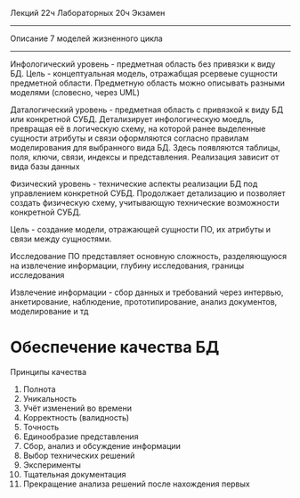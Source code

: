 Лекций 22ч
Лабораторных 20ч
Экзамен
___
Описание 7 моделей жизненного цикла
___
Инфологический уровень - предметная область без привязки к виду БД. Цель - концептуальная модель, отражабщая рсервеые сущности предметной области. Предметную область можно описывать разными моделями (словесно, через UML)

Даталогический уровень - предметная область с привязкой к виду БД или конкретной СУБД. Детализирует инфологическую моедль, превращая её в логическую схему, на которой ранее выделенные сущности атрибуты и связи оформляются согласно правилам моделирования для выбранного вида БД. Здесь появляются таблицы, поля, ключи, связи, индексы и представления. Реализация зависит от вида базы данных

Физический уровень - технические аспекты реализации БД под управлением конкретной СУБД. Продолжает детализацию и позволяет создать физическую схему, учитывающую технические возможности конкретной СУБД. 

Цель - создание модели, отражающей сущности ПО, их атрибуты и связи между сущностями.

Исследование ПО представляет основную сложность, разделяющуюся на извлечение информации, глубину исследования, границы исследования

Извлечение информации - сбор данных и требований через интервью, анкетирование, наблюдение, прототипирование, анализ документов, моделирование и тд

# Обеспечение качества БД
Принципы качества
1. Полнота 
2. Уникальность
3. Учёт изменений во времени
4. Корректность (валидность)
5. Точность
6. Единообразие представления
7. Сбор, анализ и обсуждение информации
8. Выбор технических решений
9. Эксперименты
10. Тщательная документация
11. Прекращение анализа решений после нахождения первых